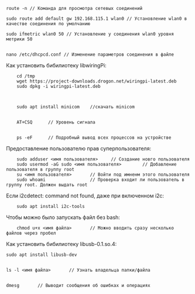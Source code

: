     route -n // Команда для просмотра сетевых соединений
    
    sudo route add default gw 192.168.115.1 wlan0 // Установление wlan0 в качестве соединения по умолчанию

    sudo ifmetric wlan0 50 // Установление у соединения wlan0 уровня метрики 50
    
    
    nano /etc/dhcpcd.conf // Изменение параметров соединения в файле 
    
    
Как установить бибилиотеку libwiringPi:

        cd /tmp 
        wget https://project-downloads.drogon.net/wiringpi-latest.deb
        sudo dpkg -i wiringpi-latest.deb
        
        
        
        sudo apt install minicom    //скачать minicom
        
        
        AT+CSQ      // Уровень сигнала 
        
        
        ps -eF      // Подробный вывод всех процессов на устройстве
        
        
Предоставление пользователю прав суперпользователя:

        sudo adduser <имя пользователя>     // Создание новго пользователя
        sudo usermod -aG sudo <имя пользователя>        // Добавление пользователя в группу root
        su <имя пользователя>       // Войти под имненм этого пользователя
        sudo whoami                 // Проверка входит ли пользователь в группу root. Должен выдать root


Если i2cdetect: command not found, даже при включенном i2c:

        sudo apt install i2c-tools
        
Чтобы можно было запускать файл без bash:

        chmod u+x <имя файла>       // Можно вводить сразу несколько файлов через пробел
        

Как установить бибилиотеку libusb-0.1.so.4:

    sudo apt install libusb-dev
    
    
    ls -l <имя файла>       // Узнать владельца папки/файла
    
    
    dmesg       // Выводит сообщения об ошибках и операциях
        
        


